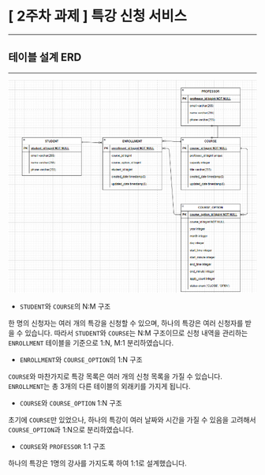 # [ 2주차 과제 ] 특강 신청 서비스

---

## 테이블 설계 ERD

---

![img.png](img.png)

- `STUDENT`와 `COURSE`의 N:M 구조

한 명의 신청자는 여러 개의 특강을 신청할 수 있으며, 하나의 특강은 여러 신청자를 받을 수 있습니다. 따라서 `STUDENT`와 `COURSE`는
N:M 구조이므로 신청 내역을 관리하는 `ENROLLMENT` 테이블을 기준으로 1:N, M:1 분리하였습니다.

- `ENROLLMENT`와 `COURSE_OPTION`의 1:N 구조

`COURSE`와 마찬가지로 특강 목록은 여러 개의 신청 목록을 가질 수 있습니다. `ENROLLMENT`는 총 3개의 다른 테이블의 외래키를 가지게 됩니다.

- `COURSE`와 `COURSE_OPTION` 1:N 구조

초기에 `COURSE`만 있었으나, 하나의 특강이 여러 날짜와 시간을 가질 수 있음을 고려해서 `COURSE_OPTION`과 1:N으로 분리하였습니다.

- `COURSE`와 `PROFESSOR` 1:1 구조

하나의 특강은 1명의 강사를 가지도록 하여 1:1로 설계했습니다.